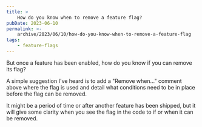 ```yaml
---
title: >
    How do you know when to remove a feature flag?
pubDate: 2023-06-10
permalink: >-
    archive/2023/06/10/how-do-you-know-when-to-remove-a-feature-flag
tags:
    - feature-flags
---
```


But once a feature has been enabled, how do you know if you can remove its flag?

A simple suggestion I've heard is to add a "Remove when..." comment above where the flag is used and detail what conditions need to be in place before the flag can be removed.

It might be a period of time or after another feature has been shipped, but it will give some clarity when you see the flag in the code to if or when it can be removed.
